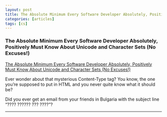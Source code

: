 ```yaml
---
layout: post
title: The Absolute Minimum Every Software Developer Absolutely, Positively Must Know About Unicode and Character Sets (No Excuses!)
categories: [articles]
tags: [cs]
---
```


<!--more-->

### The Absolute Minimum Every Software Developer Absolutely, Positively Must Know About Unicode and Character Sets (No Excuses!)

[The Absolute Minimum Every Software Developer Absolutely, Positively Must Know About Unicode and Character Sets (No Excuses!)](https://www.joelonsoftware.com/2003/10/08/the-absolute-minimum-every-software-developer-absolutely-positively-must-know-about-unicode-and-character-sets-no-excuses/)

Ever wonder about that mysterious Content-Type tag? You know, the one you’re supposed to put in HTML and you never quite know what it should be?

Did you ever get an email from your friends in Bulgaria with the subject line “???? ?????? ??? ????”?

---